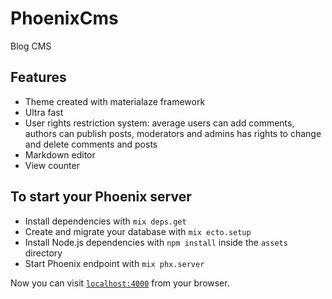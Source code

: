 # PhoenixCms

Blog CMS

## Features

  *   Theme created with materialaze framework
  *   Ultra fast
  *   User rights restriction system: average users can add comments, authors can publish posts, moderators and admins has rights to  change and delete comments and posts
  *   Markdown editor
  *   View counter

## To start your Phoenix server

  * Install dependencies with `mix deps.get`
  * Create and migrate your database with `mix ecto.setup`
  * Install Node.js dependencies with `npm install` inside the `assets` directory
  * Start Phoenix endpoint with `mix phx.server`

Now you can visit [`localhost:4000`](http://localhost:4000) from your browser.
